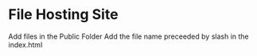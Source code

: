 # File Hosting Site

Add files in the Public Folder
Add the file name preceeded by slash in the index.html
